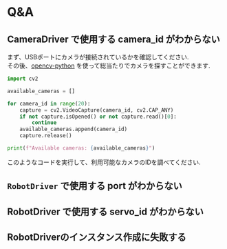 # Q&A

## CameraDriver で使用する camera_id がわからない

まず、USBポートにカメラが接続されているかを確認してください.  
その後、[opencv-python](https://pypi.org/project/opencv-python/) を使って総当たりでカメラを探すことができます.  

```python
import cv2

available_cameras = []

for camera_id in range(20):
    capture = cv2.VideoCapture(camera_id, cv2.CAP_ANY)
    if not capture.isOpened() or not capture.read()[0]:
        continue
    available_cameras.append(camera_id)
    capture.release()

print(f"Available cameras: {available_cameras}")
```

このようなコードを実行して、利用可能なカメラのIDを調べてください.

## `RobotDriver` で使用する port がわからない

## RobotDriver で使用する servo_id がわからない

## RobotDriverのインスタンス作成に失敗する
